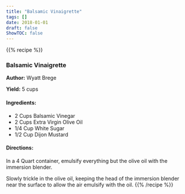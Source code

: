 ```yaml
---
title: "Balsamic Vinaigrette"
tags: []
date: 2018-01-01
draft: false
ShowTOC: false
---
```


{{% recipe %}}

### Balsamic Vinaigrette

**Author:** Wyatt Brege

**Yield:** 5 cups


#### Ingredients:

-   2 Cups Balsamic Vinegar
-   2 Cups Extra Virgin Olive Oil
-   1/4 Cup White Sugar
-   1/2 Cup Dijon Mustard

#### Directions: 

In a 4 Quart container, emulsify everything but the olive oil with the
immersion blender.

Slowly trickle in the olive oil, keeping the head of the immersion
blender near the surface to allow the air emulsify with the oil.
{{% /recipe %}}
